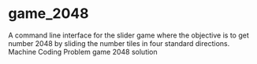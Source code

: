 # game_2048
A command line interface for the slider game where the objective is to get number 2048 by sliding the number tiles in four standard directions.
Machine Coding Problem game 2048 solution
